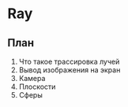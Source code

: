 # Ray

## План 

1. Что такое трассировка лучей
2. Вывод изображения на экран 
3. Камера
4. Плоскости
5. Сферы